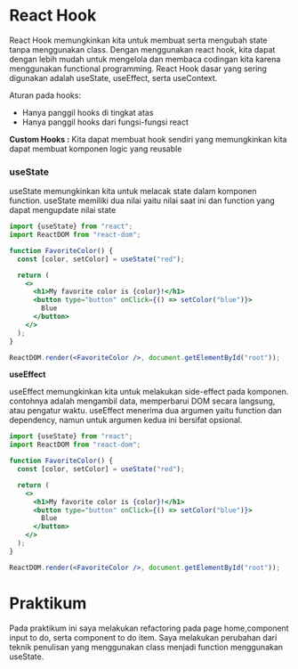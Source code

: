 # React Hook

React Hook memungkinkan kita untuk membuat serta mengubah state tanpa menggunakan class. Dengan menggunakan react hook, kita dapat dengan lebih mudah untuk mengelola dan membaca codingan kita karena menggunakan functional programming. React Hook dasar yang sering digunakan adalah useState, useEffect, serta useContext.

Aturan pada hooks:

- Hanya panggil hooks di tingkat atas
- Hanya panggil hooks dari fungsi-fungsi react

**Custom Hooks :** Kita dapat membuat hook sendiri yang memungkinkan kita dapat membuat komponen logic yang reusable

### useState

useState memungkinkan kita untuk melacak state dalam komponen function. useState memiliki dua nilai yaitu nilai saat ini dan function yang dapat mengupdate nilai state

```jsx
import {useState} from "react";
import ReactDOM from "react-dom";

function FavoriteColor() {
  const [color, setColor] = useState("red");

  return (
    <>
      <h1>My favorite color is {color}!</h1>
      <button type="button" onClick={() => setColor("blue")}>
        Blue
      </button>
    </>
  );
}

ReactDOM.render(<FavoriteColor />, document.getElementById("root"));
```

**useEffect**

useEffect memungkinkan kita untuk melakukan side-effect pada komponen. contohnya adalah mengambil data, memperbarui DOM secara langsung, atau pengatur waktu. useEffect menerima dua argumen yaitu function dan dependency, namun untuk argumen kedua ini bersifat opsional.

```jsx
import {useState} from "react";
import ReactDOM from "react-dom";

function FavoriteColor() {
  const [color, setColor] = useState("red");

  return (
    <>
      <h1>My favorite color is {color}!</h1>
      <button type="button" onClick={() => setColor("blue")}>
        Blue
      </button>
    </>
  );
}

ReactDOM.render(<FavoriteColor />, document.getElementById("root"));
```

# Praktikum

Pada praktikum ini saya melakukan refactoring pada page home,component input to do, serta component to do item. Saya melakukan perubahan dari teknik penulisan yang menggunakan class menjadi function menggunakan useState.
